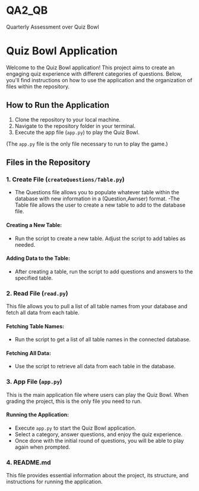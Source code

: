 # QA2_QB
Quarterly Assessment over Quiz Bowl

# Quiz Bowl Application

Welcome to the Quiz Bowl application! This project aims to create an engaging quiz experience with different categories of questions. Below, you'll find instructions on how to use the application and the organization of files within the repository.

## How to Run the Application

1. Clone the repository to your local machine.
2. Navigate to the repository folder in your terminal.
3. Execute the app file (`app.py`) to play the Quiz Bowl.

(The `app.py` file is the only file necessary to run to play the game.)



## Files in the Repository

### 1. Create File (`createQuestions/Table.py`)
- The Questions file allows you to populate whatever table within the database with new information in a (Question,Awnser) format.
-The Table file allows the user to create a new table to add to the database file.

#### Creating a New Table:
- Run the script to create a new table. Adjust the script to add tables as needed.

#### Adding Data to the Table:
- After creating a table, run the script to add questions and answers to the specified table.

### 2. Read File (`read.py`)

This file allows you to pull a list of all table names from your database and fetch all data from each table.

#### Fetching Table Names:
- Run the script to get a list of all table names in the connected database.

#### Fetching All Data:
- Use the script to retrieve all data from each table in the database.

### 3. App File (`app.py`)

This is the main application file where users can play the Quiz Bowl. When grading the project, this is the only file you need to run.

#### Running the Application:
- Execute `app.py` to start the Quiz Bowl application.
- Select a category, answer questions, and enjoy the quiz experience.
- Once done with the initial round of questions, you will be able to play again when prompted.

### 4. README.md

This file provides essential information about the project, its structure, and instructions for running the application.